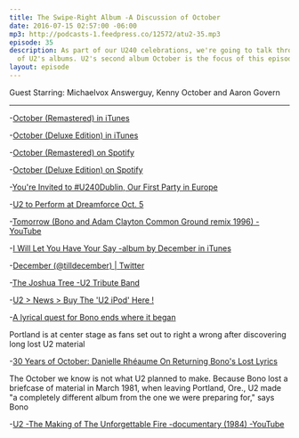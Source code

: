 ```yaml
---
title: The Swipe-Right Album -A Discussion of October
date: 2016-07-15 02:57:00 -06:00
mp3: http://podcasts-1.feedpress.co/12572/atu2-35.mp3
episode: 35
description: As part of our U240 celebrations, we're going to talk through each
  of U2's albums. U2's second album October is the focus of this episode.
layout: episode
---
```


Guest Starring: Michaelvox Answerguy, Kenny October and Aaron Govern

***

-[October (Remastered) in iTunes][1]

-[October (Deluxe Edition) in iTunes][2]

-[October (Remastered) on Spotify][3]

-[October (Deluxe Edition) on Spotify][4]

-[You're Invited to #U240Dublin, Our First Party in Europe][5]

-[U2 to Perform at Dreamforce Oct. 5][6]

-[Tomorrow (Bono and Adam Clayton Common Ground remix 1996) -YouTube][7]

-[I Will Let You Have Your Say -album by December in iTunes][8]

-[December (@tilldecember) | Twitter][9]

-[The Joshua Tree -U2 Tribute Band][10]

-[U2 &gt; News &gt; Buy The 'U2 iPod' Here !][11]

-[A lyrical quest for Bono ends where it began][12]

Portland is at center stage as fans set out to right a wrong after discovering long lost U2 material

-[30 Years of October: Danielle Rhéaume On Returning Bono's Lost Lyrics][13]

The October we know is not what U2 planned to make. Because Bono lost a briefcase of material in March 1981, when leaving Portland, Ore., U2 made "a completely different album from the one we were preparing for," says Bono

-[U2 -The Making of The Unforgettable Fire -documentary (1984) -YouTube][14]

[1]: https://geo.itunes.apple.com/gb/album/october-remastered/id284960399?at=10l4Ki&amp;mt=1&amp;app=music
[2]: https://geo.itunes.apple.com/gb/album/october-deluxe-edition/id285191487?at=10l4Ki&amp;mt=1&amp;app=music
[3]: https://open.spotify.com/album/1CZ5aEhYDBEU0HdIdqLMo6
[4]: https://open.spotify.com/album/59O7CFxLYBBKYtrO61LyqF
[5]: http://www.atu2.com/news/youre-invited-to-u240dublin-our-first-party-in-europe.html
[6]: http://www.atu2.com/news/u2-to-perform-at-dreamforce-oct-5.html
[7]: https://www.youtube.com/watch?v=GgkJonNiGyM
[8]: https://geo.itunes.apple.com/gb/album/i-will-let-you-have-your-say/id1104365563?at=10l4Ki&amp;mt=1&amp;app=music
[9]: https://twitter.com/tilldecember
[10]: http://www.thejoshuatree.ie/
[11]: http://www.u2.com/news/article/985/
[12]: http://www.atu2.com/news/a-lyrical-quest-for-bono-ends-where-it-began.html
[13]: http://www.atu2.com/news/30-years-of-october-danielle-rhaume-on-returning-bonos-lost-lyrics.html
[14]: https://www.youtube.com/watch?v=ffGANVRctxQ
